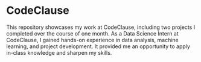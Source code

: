 # CodeClause
This repository showcases my work at CodeClause, including two projects I completed over the course of one month. 
As a Data Science Intern at CodeClause, I gained hands-on experience in data analysis, machine learning, and project development. It provided me an opportunity to apply in-class knowledge and sharpen my skills.
